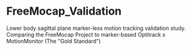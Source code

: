 # FreeMocap_Validation
Lower body sagittal plane marker-less motion tracking validation study. Comparing the FreeMocap Project to marker-based Optitrack x MotionMonitor (The "Gold Standard")
